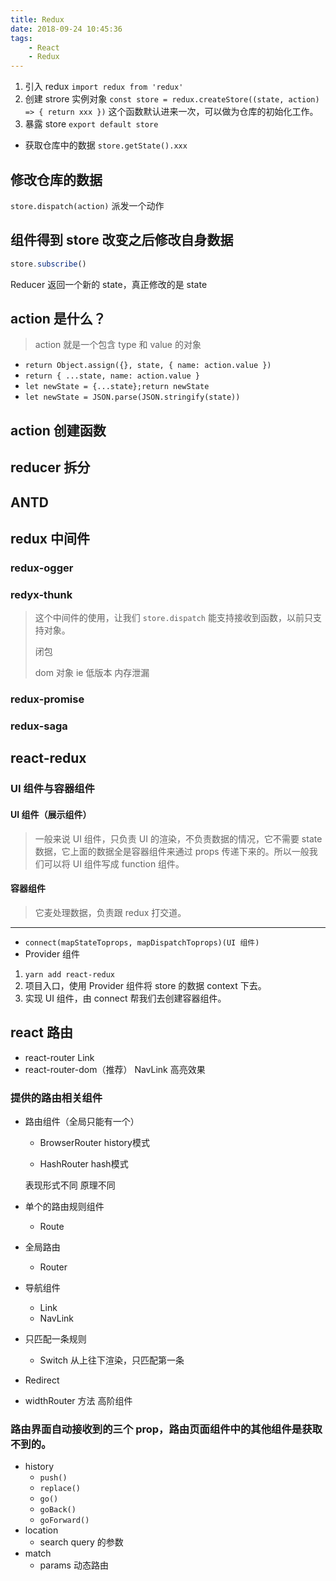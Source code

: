 ```yaml
---
title: Redux
date: 2018-09-24 10:45:36
tags:
	- React
	- Redux
---
```


1. 引入 redux `import redux from 'redux'`
2. 创建 strore 实例对象 `const store = redux.createStore((state, action) => { return xxx })` 这个函数默认进来一次，可以做为仓库的初始化工作。
3. 暴露 store `export default store`

- 获取仓库中的数据 `store.getState().xxx`

## 修改仓库的数据

`store.dispatch(action)` 派发一个动作

## 组件得到 store 改变之后修改自身数据

```javascript
store.subscribe()
```

Reducer 返回一个新的 state，真正修改的是 state

## action 是什么？

> action 就是一个包含 type 和 value 的对象

- `return Object.assign({}, state, { name: action.value })`
- `return { ...state, name: action.value }`
- `let newState = {...state};return newState`
- `let newState = JSON.parse(JSON.stringify(state))`

## action 创建函数

## reducer 拆分

## ANTD

## redux 中间件

### redux-ogger

### redyx-thunk

> 这个中间件的使用，让我们 `store.dispatch` 能支持接收到函数，以前只支持对象。
>
> 闭包
>
> dom 对象  ie 低版本 内存泄漏

### redux-promise

### redux-saga

## react-redux

### UI 组件与容器组件

#### UI 组件（展示组件）

> 一般来说 UI 组件，只负责 UI 的渲染，不负责数据的情况，它不需要 state 数据，它上面的数据全是容器组件来通过 props 传递下来的。所以一般我们可以将 UI 组件写成 function 组件。

#### 容器组件

> 它麦处理数据，负责跟 redux 打交道。

---

- `connect(mapStateToprops, mapDispatchToprops)(UI 组件)`
- Provider 组件

1. `yarn add react-redux`
2. 项目入口，使用 Provider 组件将 store 的数据 context 下去。
3. 实现 UI 组件，由 connect 帮我们去创建容器组件。

## react 路由

- react-router								Link
- react-router-dom（推荐） NavLink    高亮效果

### 提供的路由相关组件

- 路由组件（全局只能有一个）

  - BrowserRouter		history模式

  - HashRouter				hash模式

  表现形式不同	原理不同

- 单个的路由规则组件
  - Route
- 全局路由
  - Router
- 导航组件
  - Link
  - NavLink
- 只匹配一条规则
  - Switch	从上往下渲染，只匹配第一条
- Redirect
- widthRouter    方法    高阶组件

### 路由界面自动接收到的三个 prop，路由页面组件中的其他组件是获取不到的。

- history
  - `push()`
  - `replace()`
  - `go()`
  - `goBack()`
  - `goForward()`
- location
  - search  query 的参数
- match
  - params 动态路由